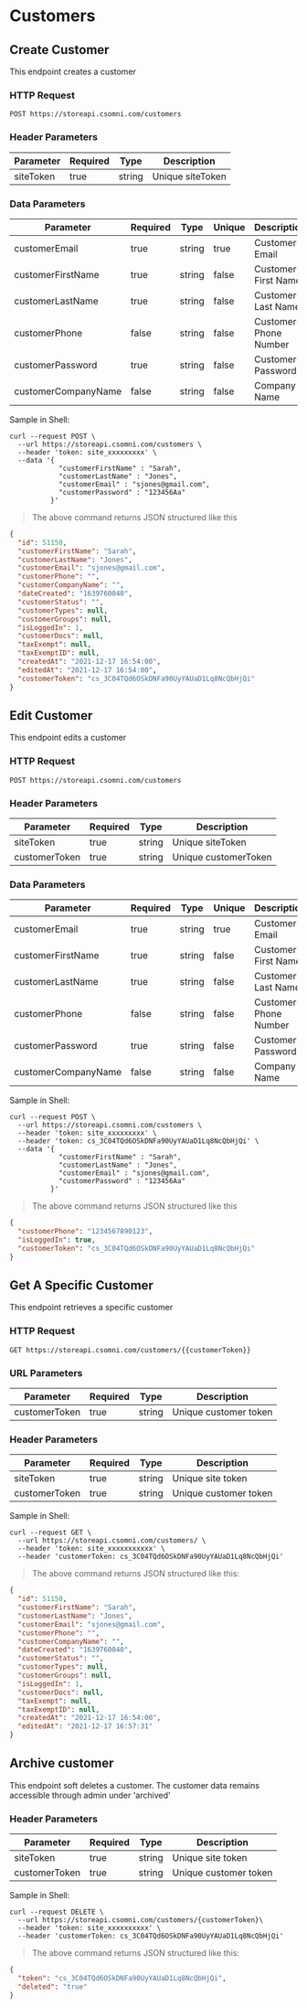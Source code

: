 # Customers


## Create Customer
This endpoint creates a customer

### HTTP Request

`POST https://storeapi.csomni.com/customers`

### Header Parameters
| Parameter     | Required | Type   | Description       |
|---------------|----------|--------|-------------------|
| siteToken     | true     | string | Unique siteToken  |

### Data Parameters

| Parameter           | Required | Type   | Unique | Description           |
|---------------------|----------|--------|--------|-----------------------|
| customerEmail       | true     | string | true   | Customer Email        |
| customerFirstName   | true     | string | false  | Customer First Name   |
| customerLastName    | true     | string | false  | Customer Last Name    |
| customerPhone       | false    | string | false  | Customer Phone Number |
| customerPassword    | true     | string | false  | Customer Password     |
| customerCompanyName | false    | string | false  | Company Name          |

Sample in Shell:

```shell
curl --request POST \
  --url https://storeapi.csomni.com/customers \
  --header 'token: site_xxxxxxxxx' \
  --data '{ 
            "customerFirstName" : "Sarah", 
            "customerLastName" : "Jones", 
            "customerEmail" : "sjones@gmail.com", 
            "customerPassword" : "123456Aa" 
          }'

```

> The above command returns JSON structured like this

```json
{
  "id": 51150,
  "customerFirstName": "Sarah",
  "customerLastName": "Jones",
  "customerEmail": "sjones@gmail.com",
  "customerPhone": "",
  "customerCompanyName": "",
  "dateCreated": "1639760040",
  "customerStatus": "",
  "customerTypes": null,
  "customerGroups": null,
  "isLoggedIn": 1,
  "customerDocs": null,
  "taxExempt": null,
  "taxExemptID": null,
  "createdAt": "2021-12-17 16:54:00",
  "editedAt": "2021-12-17 16:54:00",
  "customerToken": "cs_3C04TQd6OSkDNFa90UyYAUaD1Lq8NcQbHjQi"
}
```

## Edit Customer
This endpoint edits a customer

### HTTP Request
`POST https://storeapi.csomni.com/customers`

### Header Parameters
| Parameter     | Required | Type   | Description          |
|---------------|----------|--------|----------------------|
| siteToken     | true     | string | Unique siteToken     |
| customerToken | true     | string | Unique customerToken |


### Data Parameters
| Parameter           | Required | Type   | Unique | Description           |
|---------------------|----------|--------|--------|-----------------------|
| customerEmail       | true     | string | true   | Customer Email        |
| customerFirstName   | true     | string | false  | Customer First Name   |
| customerLastName    | true     | string | false  | Customer Last Name    |
| customerPhone       | false    | string | false  | Customer Phone Number |
| customerPassword    | true     | string | false  | Customer Password     |
| customerCompanyName | false    | string | false  | Company Name          |

Sample in Shell:

```shell
curl --request POST \
  --url https://storeapi.csomni.com/customers \
  --header 'token: site_xxxxxxxxx' \
  --header 'token: cs_3C04TQd6OSkDNFa90UyYAUaD1Lq8NcQbHjQi' \
  --data '{ 
            "customerFirstName" : "Sarah", 
            "customerLastName" : "Jones", 
            "customerEmail" : "sjones@gmail.com", 
            "customerPassword" : "123456Aa" 
          }'

```

> The above command returns JSON structured like this
```json
{
  "customerPhone": "1234567890123",
  "isLoggedIn": true,
  "customerToken": "cs_3C04TQd6OSkDNFa90UyYAUaD1Lq8NcQbHjQi"
}
```

## Get A Specific Customer
This endpoint retrieves a specific customer

### HTTP Request

`GET https://storeapi.csomni.com/customers/{{customerToken}}`

### URL Parameters
| Parameter     | Required | Type   | Description           |
|---------------|----------|--------|-----------------------|
| customerToken | true     | string | Unique customer token |

### Header Parameters
| Parameter     | Required | Type   | Description           |
|---------------|----------|--------|-----------------------|
| siteToken     | true     | string | Unique site token     |
| customerToken | true     | string | Unique customer token |

Sample in Shell:

```shell
curl --request GET \
  --url https://storeapi.csomni.com/customers/ \
  --header 'token: site_xxxxxxxxxxx' \
  --header 'customerToken: cs_3C04TQd6OSkDNFa90UyYAUaD1Lq8NcQbHjQi'
```

> The above command returns JSON structured like this:

```json
{
  "id": 51150,
  "customerFirstName": "Sarah",
  "customerLastName": "Jones",
  "customerEmail": "sjones@gmail.com",
  "customerPhone": "",
  "customerCompanyName": "",
  "dateCreated": "1639760040",
  "customerStatus": "",
  "customerTypes": null,
  "customerGroups": null,
  "isLoggedIn": 1,
  "customerDocs": null,
  "taxExempt": null,
  "taxExemptID": null,
  "createdAt": "2021-12-17 16:54:00",
  "editedAt": "2021-12-17 16:57:31"
}
```


## Archive customer
This endpoint soft deletes a customer. The customer data remains accessible through admin under 'archived'

### Header Parameters
| Parameter     | Required | Type   | Description           |
|---------------|----------|--------|-----------------------|
| siteToken     | true     | string | Unique site token     |
| customerToken | true     | string | Unique customer token |


Sample in Shell:

```shell
curl --request DELETE \
  --url https://storeapi.csomni.com/customers/{customerToken}\
  --header 'token: site_xxxxxxxxxx' \
  --header 'customerToken: cs_3C04TQd6OSkDNFa90UyYAUaD1Lq8NcQbHjQi'
```

> The above command returns JSON structured like this:

```json
{
  "token": "cs_3C04TQd6OSkDNFa90UyYAUaD1Lq8NcQbHjQi",
  "deleted": "true"
}
```